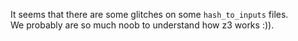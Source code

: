 It seems that there are some glitches on some `hash_to_inputs` files.</br>We probably are so much noob to understand how z3 works :)).
